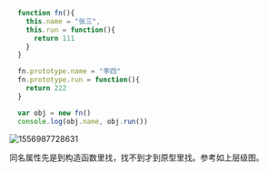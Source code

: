 ```js
  function fn(){
    this.name = "张三",
    this.run = function(){
      return 111
    }
  }

  fn.prototype.name = "李四"
  fn.prototype.run = function(){
    return 222
  }

  var obj = new fn()
  console.log(obj.name, obj.run())
```

![1556987728631](C:\前端\Typora笔记\面试题\CSDN面试题\assets\1556987728631.png)

同名属性先是到构造函数里找，找不到才到原型里找。参考如上层级图。